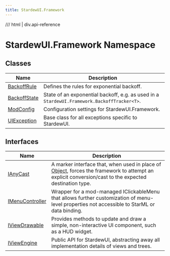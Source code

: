 ```yaml
---
title: StardewUI.Framework
---
```


<link rel="stylesheet" href="/StardewUI/stylesheets/reference.css" />

/// html | div.api-reference

# StardewUI.Framework Namespace

## Classes

| Name | Description |
| --- | --- |
| [BackoffRule](backoffrule.md) | Defines the rules for exponential backoff. |
| [BackoffState](backoffstate.md) | State of an exponential backoff, e.g. as used in a `StardewUI.Framework.BackoffTracker<T>`. |
| [ModConfig](modconfig.md) | Configuration settings for StardewUI.Framework. |
| [UIException](uiexception.md) | Base class for all exceptions specific to StardewUI. |

## Interfaces

| Name | Description |
| --- | --- |
| [IAnyCast](ianycast.md) | A marker interface that, when used in place of [Object](https://learn.microsoft.com/en-us/dotnet/api/system.object), forces the framework to attempt an explicit conversion/cast to the expected destination type. |
| [IMenuController](imenucontroller.md) | Wrapper for a mod-managed IClickableMenu that allows further customization of menu-level properties not accessible to StarML or data binding. |
| [IViewDrawable](iviewdrawable.md) | Provides methods to update and draw a simple, non-interactive UI component, such as a HUD widget. |
| [IViewEngine](iviewengine.md) | Public API for StardewUI, abstracting away all implementation details of views and trees. |

